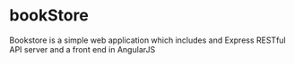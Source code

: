 # bookStore
Bookstore is a simple web application which includes and Express RESTful API server and a front end in AngularJS
